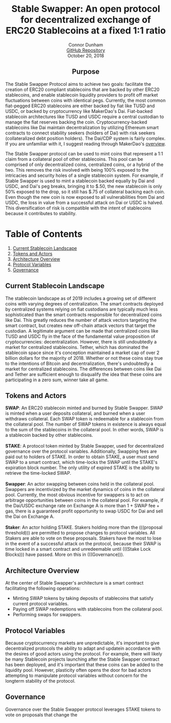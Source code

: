 <div align="center">
	<h1>Stable Swapper: An open protocol for decentralized exchange of ERC20 Stablecoins at a fixed 1:1 ratio</h1>
	Connor Dunham<br>
	<a href="https://github.com/HardForksOverKnives/StableSwapper">GitHub Repository</a><br>
	October 20, 2018
</div>

<h2 align="center">Purpose</h2>
<p>
	The Stable Swapper Protocol aims to achieve two goals: facilitate the creation of ERC20 compliant stablecoins that are backed by other ERC20 stablecoins, and enable stablecoin liquidity providers to profit off market fluctuations between coins with identical pegs. Currently, the most common fiat-pegged ERC20 stablecoins are either backed by fiat like TUSD and USDC, or backed by cryptocurrency like MakerDao's Dai. Fiat-backed stablecoin architectures like TUSD and USDC require a central custodian to manage the fiat reserves backing the coin. Cryptocurrency-backed stablecoins like Dai maintain decentralization by utilizing Ethereum smart contracts to connect stability seekers (holders of Dai) with risk seekers (collateralized debt position holders). The Dai/CDP system is fairly complex. If you are unfamiliar with it, I suggest reading through MakerDao's <a href="https://makerdao.com/whitepaper/">overview</a>.
</p>

<p>
	The Stable Swapper protocol can be used to mint coins that represent a 1:1 claim from a collateral pool of other stablecoins. This pool can be comprised of only decentralized coins, centralized coins, or a hybrid of the two. This removes the risk involved with being 100% exposed to the intricacies and security holes of a single stablecoin system. For example, if Stable Swapper is used to mint a stablecoin backed equally by Dai and USDC, and Dai's peg breaks, bringing it to $.50, the new stablecoin is only 50% exposed to the drop, so it still has $.75 of collateral backing each coin. Even though the new coin is now exposed to all vulnerabilities from Dai and USDC, the loss in value from a successful attack on Dai or USDC is halved. This diversification of risk is compatible with the intent of stablecoins because it contributes to stability.
</p>

# Table of Contents
1. [Current Stablecoin Landscape](#current_stablecoin_landscape)
2. [Tokens and Actors](#tokens_and_actors)
3. [Architecture Overview](#architecture_overview)
4. [Protocol Variables](#protocol_variables)
5. [Governance](#governance)

<a name="current_stablecoin_landscape"></a>
<h2>Current Stablecoin Landscape</h2>
<p>
	The stablecoin landscape as of 2019 includes a growing set of different coins with varying degrees of centralization. The smart contracts deployed by centralized systems relying on fiat custodians are typically much less sophisticated than the smart contracts responsible for decentralized coins like Dai. This greatly reduces the number of attack vectors targeting the smart contract, but creates new off-chain attack vectors that target the custodian. A legitimate argument can be made that centralized coins like TUSD and USDC fly in the face of the fundamental value proposition of cryptocurrencies: decentralization. However, there is still undoubtedly a market for centralized stablecoins. Tether, which has dominated the stablecoin space since it's conception maintained a market cap of over 2 billion dollars for the majority of 2018. Whether or not these coins stay true to the intentions of Bitcoin and decentralization, there's undoubtedly a market for centralized stablecoins. The differences between coins like Dai and Tether are sufficient enough to disqualify the idea that these coins are participating in a zero sum, winner take all game.
</p>
	
<a name="tokens_and_actors"></a>
<h2>Tokens and Actors</h2>
<p>
	<b>SWAP</b>: An ERC20 stablecoin minted and burned by Stable Swapper. SWAP is minted when a user deposits collateral, and burned when a user withdraws collateral. Each SWAP token is redeemable for a stablecoin from the collateral pool. The number of SWAP tokens in existence is always equal to the sum of the stablecoins in the collateral pool. In other words, SWAP is a stablecoin backed by other stablecoins.
	<br><br><b>STAKE</b>: A protocol token minted by Stable Swapper, used for decentralized governance over the protocol variables. Additionally, Swapping fees are paid out to holders of STAKE. In order to obtain STAKE, a user must send SWAP to a smart contract, which time-locks the SWAP until the STAKE's expiration block number. The only utility of expired STAKE is the ability to retrieve the time-locked SWAP.
	<br><br><b>Swapper</b>: An actor swapping between coins held in the collateral pool. Swappers are incentivized by the market dynamics of coins in the collateral pool. Currently, the most obvious incentive for swappers is to act on arbitrage opportunities between coins in the collateral pool. For example, if the Dai/USDC exchange rate on Exchange A is more than 1 + SWAP fee + gas, there is a guaranteed profit opportunity to swap USDC for Dai and sell the Dai on Exchange A.
	<br><br><b>Staker</b>: An actor holding STAKE. Stakers holding more than the (((proposal threshold))) are permitted to propose changes to protocol variables. All Stakers are able to vote on these proposals. Stakers have the most to lose in the event of a successful attack on the protocol, because their SWAP is time locked in a smart contract and unredeemable until (((Stake Lock Blocks))) have passed. More on this in (((Governance))).
</p>

<a name="architecture_overview"></a>
<h2>Architecture Overview</h2>
<p>
	At the center of Stable Swapper's architecture is a smart contract facilitating the following operations:
	<ul>
		<li>Minting SWAP tokens by taking deposits of stablecoins that satisfy current protocol variables.</li>
		<li>Paying off SWAP redemptions with stablecoins from the collateral pool.</li>
		<li>Performing swaps for swappers.</li>
	</ul>
</p>

<a name="protocol_variables"></a>
<h2>Protocol Variables</h2>
<p>
	Because cryptocurrency markets are unpredictable, it's important to give decentralized protocols the ability to adapt and updatein accordance with the desires of good actors using the protocol. For example, there will likely be many Stablecoin projects launching after the Stable Swapper contract has been deployed, and it's important that these coins can be added to the liquidity pool. However, plasticity often opens the door for bad actors attempting to manipulate protocol variables without concern for the longterm stability of the protocol.
</p>

<a name="governance"></a>
<h2>Governance</h2>
<p>
	Governance over the Stable Swapper protocol leverages STAKE tokens to vote on proposals that change the 
</p>
